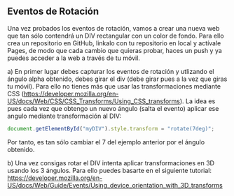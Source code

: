 ## Eventos de Rotación

Una vez probados los eventos de rotación, vamos a crear una nueva web que tan sólo contendrá un DIV rectangular con un color de fondo. Para ello crea un repositorio en GitHub, linkalo con tu repositorio en local y actívale Pages, de modo que cada cambio que quieras probar, haces un push y ya puedes acceder a la web a través de tu móvil.

a) En primer lugar debes capturar los eventos de rotación y utlizando el ángulo alpha obtenido, debes girar el div (debe girar pues a la vez que giras tu móvil). Para ello no tienes más que usar las transformaciones mediante CSS (https://developer.mozilla.org/en-US/docs/Web/CSS/CSS_Transforms/Using_CSS_transforms). La idea es pues cada vez que obtengo un nuevo ángulo (salta el evento) aplicar ese angulo mediante transformación al DIV: 
```js
document.getElementById("myDIV").style.transform = "rotate(7deg)";
``` 
Por tanto, es tan sólo cambiar el 7 del ejemplo anterior por el ángulo obtenido.

b) Una vez consigas rotar el DIV intenta aplicar transformaciones en 3D usando los 3 ángulos. Para ello puedes basarte en el siguiente tutorial: https://developer.mozilla.org/en-US/docs/Web/Guide/Events/Using_device_orientation_with_3D_transforms

